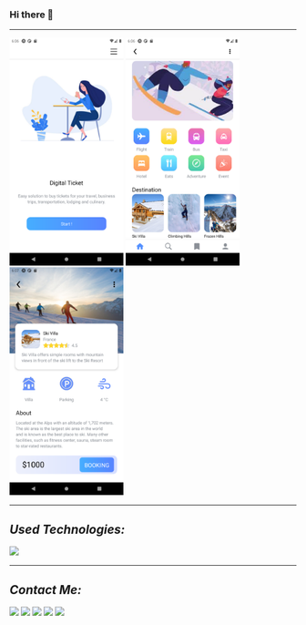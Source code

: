 ### Hi there 👋
<hr />

<p>
<img height="400px" src="https://github.com/Mishka-Sakhelashvili/RN__Booking-UI/blob/master/IMG/Screenshot_1613570795.png"/>
<img height="400px" src="https://github.com/Mishka-Sakhelashvili/RN__Booking-UI/blob/master/IMG/Screenshot_1613570803.png"/>
<img height="400px" src="https://github.com/Mishka-Sakhelashvili/RN__Booking-UI/blob/master/IMG/Screenshot_1613570821.png"/>
</p>


<hr />
<h2><i>Used Technologies: </i></h2>
<p>
<img src="https://img.shields.io/badge/React_Native-20232A?style=for-the-badge&logo=react&logoColor=61DAFB" />
</p>

<hr />
<h2><i>Contact Me: </i></h2>
<a href="mailto:Mishka.Sakhelashvili@gmail.com"
  ><img
    src="https://img.shields.io/badge/Gmail-D14836?style=for-the-badge&logo=gmail&logoColor=white"
/></a>
<a href="https://www.facebook.com/mishka.sakhelashvili/"
  ><img
    src="https://img.shields.io/badge/Facebook-1877F2?style=for-the-badge&logo=facebook&logoColor=white"
/></a>
<a href="https://twitter.com/MiSakhelashvili"
  ><img
    src="https://img.shields.io/badge/Twitter-1DA1F2?style=for-the-badge&logo=twitter&logoColor=white"
/></a>
<a href="https://www.linkedin.com/in/mikheil-sakhelashvili-2886a31aa/"
  ><img
    src="https://img.shields.io/badge/LinkedIn-0077B5?style=for-the-badge&logo=linkedin&logoColor=white"
/></a>
<a href="https://github.com/Mishka-Sakhelashvili"
  ><img
    src="https://img.shields.io/badge/GitHub-100000?style=for-the-badge&logo=github&logoColor=white"
/></a>
